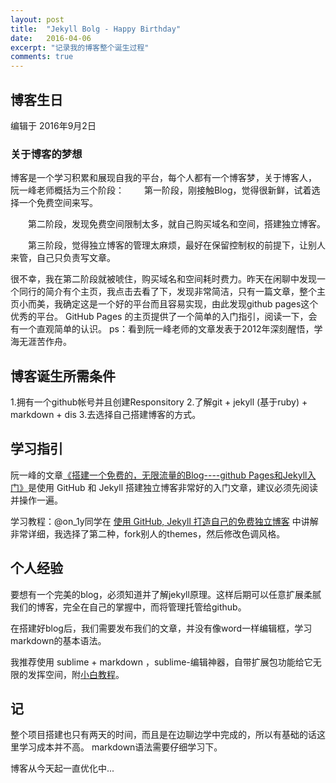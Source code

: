 ```yaml
---
layout: post
title:  "Jekyll Bolg - Happy Birthday"
date:   2016-04-06
excerpt: "记录我的博客整个诞生过程"
comments: true
---
```



## 博客生日
编辑于 2016年9月2日

### 关于博客的梦想
博客是一个学习积累和展现自我的平台，每个人都有一个博客梦，关于博客人，
阮一峰老师概括为三个阶段： 
　　第一阶段，刚接触Blog，觉得很新鲜，试着选择一个免费空间来写。 

　　第二阶段，发现免费空间限制太多，就自己购买域名和空间，搭建独立博客。

　　第三阶段，觉得独立博客的管理太麻烦，最好在保留控制权的前提下，让别人来管，自己只负责写文章。


很不幸，我在第二阶段就被唬住，购买域名和空间耗时费力。昨天在闲聊中发现一个同行的简介有个主页，我点击去看了下，发现非常简洁，只有一篇文章，整个主页小而美，我确定这是一个好的平台而且容易实现，由此发现github pages这个优秀的平台。
GitHub Pages 的主页提供了一个简单的入门指引，阅读一下，会有一个直观简单的认识。
ps：看到阮一峰老师的文章发表于2012年深刻醒悟，学海无涯苦作舟。

## 博客诞生所需条件
1.拥有一个github帐号并且创建Responsitory
2.了解git + jekyll (基于ruby) + markdown + dis
3.去选择自己搭建博客的方式。 

## 学习指引
阮一峰的文章<a href="http://www.ruanyifeng.com/blog/2012/08/blogging_with_jekyll.html">《搭建一个免费的，无限流量的Blog----github Pages和Jekyll入门》</a>是使用 GitHub 和 Jekyll 搭建独立博客非常好的入门文章，建议必须先阅读并操作一遍。

学习教程：@on_1y同学在 <a href="http://blog.csdn.net/on_1y/article/details/19259435"> 使用 GitHub, Jekyll 打造自己的免费独立博客</a> 中讲解非常详细，我选择了第二种，fork别人的themes，然后修改色调风格。

## 个人经验
要想有一个完美的blog，必须知道并了解jekyll原理。这样后期可以任意扩展柔腻我们的博客，完全在自己的掌握中，而将管理托管给github。

在搭建好blog后，我们需要发布我们的文章，并没有像word一样编辑框，学习markdown的基本语法。

我推荐使用 sublime + markdown ，sublime-编辑神器，自带扩展包功能给它无限的发挥空间，附<a href="http://www.xuebuyuan.com/2175658.html">小白教程</a>。

## 记
整个项目搭建也只有两天的时间，而且是在边聊边学中完成的，所以有基础的话这里学习成本并不高。
markdown语法需要仔细学习下。

博客从今天起一直优化中...